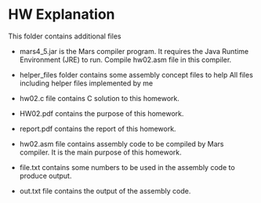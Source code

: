 # HW Explanation

This folder contains additional files

- mars4_5.jar is the Mars compiler program.
    It requires the Java Runtime Environment (JRE) to run.
    Compile hw02.asm file in this compiler.

- helper_files folder contains some assembly concept files to help
All files including helper files implemented by me

- hw02.c file contains C solution to this homework.

- HW02.pdf contains the purpose of this homework.
- report.pdf contains the report of this homework.

- hw02.asm file contains assembly code to be compiled by Mars compiler.
It is the main purpose of this homework.

- file.txt contains some numbers to be used in the assembly code to produce output.
- out.txt file contains the output of the assembly code.
